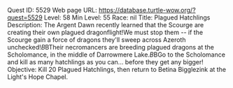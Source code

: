 Quest ID: 5529
Web page URL: https://database.turtle-wow.org/?quest=5529
Level: 58
Min Level: 55
Race: nil
Title: Plagued Hatchlings
Description: The Argent Dawn recently learned that the Scourge are creating their own plagued dragonflight!We must stop them -- if the Scourge gain a force of dragons they'll sweep across Azeroth unchecked!$B$BTheir necromancers are breeding plagued dragons at the Scholomance, in the middle of Darrowmere Lake.$B$BGo to the Scholomance and kill as many hatchlings as you can... before they get any bigger!
Objective: Kill 20 Plagued Hatchlings, then return to Betina Bigglezink at the Light's Hope Chapel.
